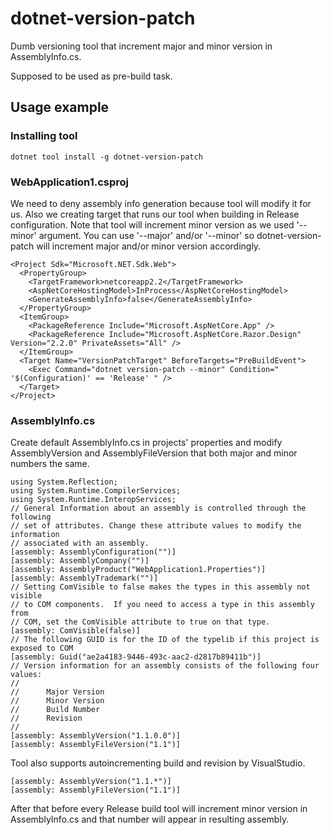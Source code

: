 # dotnet-version-patch
Dumb versioning tool that increment major and minor version in AssemblyInfo.cs. 

Supposed to be used as pre-build task.

## Usage example
### Installing tool

```dotnet tool install -g dotnet-version-patch```

### WebApplication1.csproj

We need to deny assembly info generation because tool will modify it for us.
Also we creating target that runs our tool when building in Release configuration.
Note that tool will increment minor version as we used '--minor' argument.
You can use '--major' and/or '--minor' so dotnet-version-patch will increment major and/or minor version accordingly.
```
<Project Sdk="Microsoft.NET.Sdk.Web">
  <PropertyGroup>
    <TargetFramework>netcoreapp2.2</TargetFramework>
    <AspNetCoreHostingModel>InProcess</AspNetCoreHostingModel>
    <GenerateAssemblyInfo>false</GenerateAssemblyInfo>
  </PropertyGroup>
  <ItemGroup>
    <PackageReference Include="Microsoft.AspNetCore.App" />
    <PackageReference Include="Microsoft.AspNetCore.Razor.Design" Version="2.2.0" PrivateAssets="All" />
  </ItemGroup>
  <Target Name="VersionPatchTarget" BeforeTargets="PreBuildEvent">
    <Exec Command="dotnet version-patch --minor" Condition=" '$(Configuration)' == 'Release' " />
  </Target>
</Project>
```

### AssemblyInfo.cs
Create default AssemblyInfo.cs in projects' properties and modify AssemblyVersion and AssemblyFileVersion that both major and minor numbers the same.
```
using System.Reflection;
using System.Runtime.CompilerServices;
using System.Runtime.InteropServices;
// General Information about an assembly is controlled through the following
// set of attributes. Change these attribute values to modify the information
// associated with an assembly.
[assembly: AssemblyConfiguration("")]
[assembly: AssemblyCompany("")]
[assembly: AssemblyProduct("WebApplication1.Properties")]
[assembly: AssemblyTrademark("")]
// Setting ComVisible to false makes the types in this assembly not visible
// to COM components.  If you need to access a type in this assembly from
// COM, set the ComVisible attribute to true on that type.
[assembly: ComVisible(false)]
// The following GUID is for the ID of the typelib if this project is exposed to COM
[assembly: Guid("ae2a4183-9446-493c-aac2-d2817b89411b")]
// Version information for an assembly consists of the following four values:
//
//      Major Version
//      Minor Version
//      Build Number
//      Revision
//
[assembly: AssemblyVersion("1.1.0.0")]
[assembly: AssemblyFileVersion("1.1")]
```
Tool also supports autoincrementing build and revision by VisualStudio.
```
[assembly: AssemblyVersion("1.1.*")]
[assembly: AssemblyFileVersion("1.1")]
```
After that before every Release build tool will increment minor version in AssemblyInfo.cs and that number will appear in resulting assembly.

